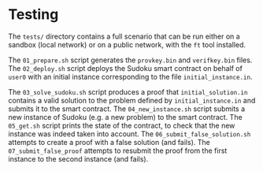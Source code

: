 # Testing

The `tests/` directory contains a full scenario that can be run either
on a sandbox (local network) or on a public network, with the `ft`
tool installed.

The `01_prepare.sh` script generates the `provkey.bin` and
`verifkey.bin` files. The `02_deploy.sh` script deploys the Sudoku
smart contract on behalf of `user0` with an initial instance
corresponding to the file `initial_instance.in`.

The `03_solve_sudoku.sh` script produces a proof that
`initial_solution.in` contains a valid solution to the problem defined
by `initial_instance.in` and submits it to the smart contract.  The
`04_new_instance.sh` script submits a new instance of Sudoku (e.g. a
new problem) to the smart contract. The `05_get.sh` script prints the
state of the contract, to check that the new instance was indeed taken
into account. The `06_submit_false_solution.sh` attempts to create a
proof with a false solution (and fails). The `07_submit_false_proof`
attempts to resubmit the proof from the first instance to the second
instance (and fails).
